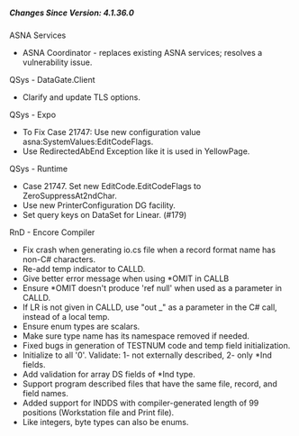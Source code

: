 ﻿<h5 id="SinceVersion">Changes Since Version: 4.1.36.0</h5>

<span class="changeNoteHeading">ASNA Services</span>
<ul>
    <li>ASNA Coordinator - replaces existing ASNA services; resolves a vulnerability issue.</li>
</ul>

<span class="changeNoteHeading"> QSys - DataGate.Client</span>
<ul>
    <li>Clarify and update TLS options.</li>
</ul>

<span class="changeNoteHeading"> QSys - Expo</span>
<ul>
    <li>To Fix Case 21747: Use new configuration value asna:SystemValues:EditCodeFlags.</li>
    <li>Use RedirectedAbEnd Exception like it is used in YellowPage.</li>
</ul>

<span class="changeNoteHeading"> QSys - Runtime</span>
<ul>
    <li>Case 21747. Set new EditCode.EditCodeFlags to ZeroSuppressAt2ndChar.</li>
    <li>Use new PrinterConfiguration DG facility.</li>
    <li>Set query keys on DataSet for Linear. (#179)</li>
</ul>

<span class="changeNoteHeading"> RnD - Encore Compiler</span>
<ul>
    <li>Fix crash when generating io.cs file when a record format name has non-C# characters.</li>
    <li>Re-add temp indicator to CALLD.</li>
    <li>Give better error message when using *OMIT in CALLB</li>
    <li>Ensure *OMIT doesn't produce 'ref null' when used as a parameter in CALLD.</li>
    <li>If LR is not given in CALLD, use "out _" as a parameter in the C# call, instead of a local temp.</li>
    <li>Ensure enum types are scalars.</li>
    <li>Make sure type name has its namespace removed if needed.</li>
    <li>Fixed bugs in generation of TESTNUM code and temp field initialization.</li>
    <li>Initialize to all '0'. Validate: 1- not externally described, 2- only *Ind fields.</li>
    <li>Add validation for array DS fields of *Ind type.</li>
    <li>Support program described files that have the same file, record, and field names.</li>
    <li>Added support for INDDS with compiler-generated length of 99 positions (Workstation file and Print file).</li>
    <li>Like integers, byte types can also be enums.</li>
</ul>
